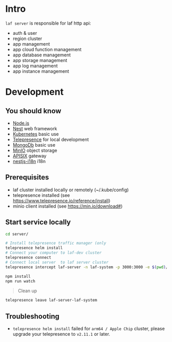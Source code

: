 # Intro

`laf server` is responsible for laf http api:

- auth & user
- region cluster
- app management
- app cloud function management
- app database management
- app storage management
- app log management
- app instance management

# Development

## You should know

- [Node.js](https://nodejs.org/en/docs)
- [Nest](https://github.com/nestjs/nest) web framework
- [Kubernetes](https://kubernetes.io) basic use
- [Telepresence](https://www.telepresence.io) for local development
- [MongoDb](https://docs.mongodb.com) basic use
- [MinIO](https://min.io) object storage
- [APISIX](https://apisix.apache.org) gateway
- [nestjs-i18n](https://nestjs-i18n.com/) i18n

## Prerequisites

- laf cluster installed locally or remotely (~/.kube/config)
- telepresence installed (see https://www.telepresence.io/reference/install)
- minio client installed (see https://min.io/download#)

## Start service locally

```bash
cd server/

# Install telepresence traffic manager (only 
telepresence helm install
# Connect your computer to laf-dev cluster
telepresence connect
# Connect local server  to laf server cluster
telepresence intercept laf-server -n laf-system -p 3000:3000 -e $(pwd)/.env

npm install
npm run watch
```

> Clean up

```bash
telepresence leave laf-server-laf-system
```

## Troubleshooting

- `telepresence helm install` failed for `arm64 / Apple Chip` cluster, please upgrade your telepresence to `v2.11.1` or later.
